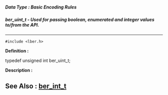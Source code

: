 ##### Data Type : Basic Encoding Rules
##### ber_uint_t - Used for passing boolean, enumerated and integer values to/from the API.
---
```
#include <lber.h>
```

**Definition :**

typedef unsigned int ber_uint_t;

**Description :**




**See Also :**
[ber_int_t](/domino-c-api-docs/reference/Data/ber_int_t)
---
